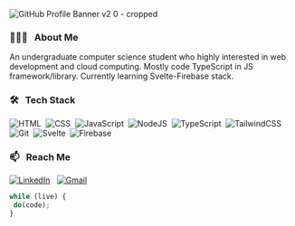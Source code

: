 ![GitHub Profile Banner v2 0 - cropped](https://github.com/Yor-dan/Yor-dan/assets/106906701/ab07d868-0f88-43fe-9a64-e7295a71909e)

### 👨🏻‍💻 &nbsp; About Me
An undergraduate computer science student who highly interested in web development and cloud computing. Mostly code TypeScript in JS framework/library. Currently learning Svelte-Firebase stack.

### 🛠 &nbsp; Tech Stack
![HTML](https://img.shields.io/badge/-HTML-05122A?style=flat&logo=HTML5)&nbsp;
![CSS](https://img.shields.io/badge/-CSS-05122A?style=flat&logo=CSS3&logoColor=1572B6)&nbsp;
![JavaScript](https://img.shields.io/badge/-JavaScript-05122A?style=flat&logo=javascript)&nbsp;
![NodeJS](https://img.shields.io/badge/-NodeJS-05122A?style=flat&logo=nodedotjs)&nbsp;
![TypeScript](https://img.shields.io/badge/-TypeScript-05122A?style=flat&logo=typescript)&nbsp;
![TailwindCSS](https://img.shields.io/badge/-TailwindCSS-05122A?style=flat&logo=tailwindcss)&nbsp;
![Git](https://img.shields.io/badge/-Git-05122A?style=flat&logo=git)&nbsp;
![Svelte](https://img.shields.io/badge/-Svelte-05122A?style=flat&logo=svelte)&nbsp;
![Firebase](https://img.shields.io/badge/-Firebase-05122A?style=flat&logo=firebase)&nbsp;

### 📫 &nbsp; Reach Me

<a href="https://www.linkedin.com/in/yordan-bian/"><img alt="LinkedIn" src="https://img.shields.io/badge/yordan--bian%20-%230077B5.svg?&style=flat&logo=linkedin&logoColor=white"/></a> &nbsp;
<a href="mailto:yordanbian@gmail.com"><img alt="Gmail" src="https://img.shields.io/badge/yordanbian@gmail.com-D14836?style=flat&logo=gmail&logoColor=white" /></a> &nbsp;

```JavaScript
while (live) {
 do(code);
}
```
